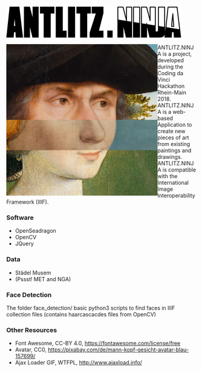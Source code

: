 ![ANTLITZ.NINJA Logo](/images/antlitz.ninja.svg)

<img align="left" width="400" height="400" src="/demos/001-original.jpg" style="clear:both;">

ANTLITZ.NINJA is a project, developed during the Coding da Vinci Hackathon Rhein-Main 2018. ANTLITZ.NINJA is a web-based Application to create new pieces of art from existing paintings and drawings. ANTLITZ.NINJA is compatible with the International Image Interoperability Framework (IIIF).

### Software

* OpenSeadragon
* OpenCV
* JQuery

### Data

* Städel Musem
* (Pssst! MET and NGA)

### Face Detection

The folder face_detection/ basic python3 scripts to find faces in IIIF collection files (contains haarcascacdes files from OpenCV)

### Other Resources

* Font Awesome, CC-BY 4.0, https://fontawesome.com/license/free
* Avatar, CC0, https://pixabay.com/de/mann-kopf-gesicht-avatar-blau-157699/
* Ajax Loader GIF, WTFPL, http://www.ajaxload.info/
